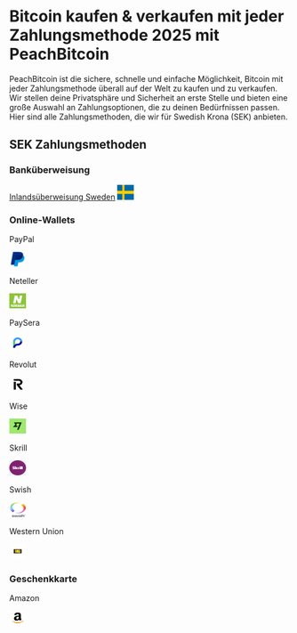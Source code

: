 <body class="payment-methods-page">

# Bitcoin kaufen & verkaufen mit jeder Zahlungsmethode 2025 mit PeachBitcoin

PeachBitcoin ist die sichere, schnelle und einfache Möglichkeit, Bitcoin mit jeder Zahlungsmethode überall auf der Welt zu kaufen und zu verkaufen. Wir stellen deine Privatsphäre und Sicherheit an erste Stelle und bieten eine große Auswahl an Zahlungsoptionen, die zu deinen Bedürfnissen passen. Hier sind alle Zahlungsmethoden, die wir für Swedish Krona (SEK) anbieten.

## SEK Zahlungsmethoden

### Banküberweisung

<div class="payment-grid">
    <div class="payment-grid-item">
        <a href="/buy-bitcoin-with-national-transfer-sweden">Inlandsüberweisung Sweden</a> 
        <img src="/img/faq/logoimg/swedenflag.png" width="30px" height="27px" alt="Bitcoin mit National Transfer Sweden kaufen, Bitcoin mit National Transfer Sweden verkaufen">
    </div>
</div>

### Online‑Wallets

<div class="payment-grid">
    <div class="payment-grid-item">
        <p>PayPal</p> 
        <img src="/img/faq/logoimg/paypal.png" width="30px" height="27px" alt="Bitcoin mit PayPal kaufen, Bitcoin mit PayPal verkaufen">
    </div>
    <div class="payment-grid-item">
        <p>Neteller</p> 
        <img src="/img/faq/logoimg/neteller.png" width="30px" height="27px" alt="Bitcoin mit Neteller kaufen, Bitcoin mit Neteller verkaufen">
    </div>
    <div class="payment-grid-item">
        <p>PaySera</p> 
        <img src="/img/faq/logoimg/paysera.png" width="30px" height="27px" alt="Bitcoin mit PaySera kaufen, Bitcoin mit PaySera verkaufen">
    </div>
    <div class="payment-grid-item">
        <p>Revolut</p> 
        <img src="/img/faq/logoimg/revolut.png" width="30px" height="27px" alt="Bitcoin mit Revolut kaufen, Bitcoin mit Revolut verkaufen">
    </div>
    <div class="payment-grid-item">
        <p>Wise</p> 
        <img src="/img/faq/logoimg/wise.png" width="30px" height="27px" alt="Bitcoin mit Wise kaufen, Bitcoin mit Wise verkaufen">
    </div>
    <div class="payment-grid-item">
        <p>Skrill</p> 
        <img src="/img/faq/logoimg/skrill.png" width="30px" height="27px" alt="Bitcoin mit Skrill kaufen, Bitcoin mit Skrill verkaufen">
    </div>
    <div class="payment-grid-item">
        <p>Swish</p> 
        <img src="/img/faq/logoimg/swishlogo.png" width="30px" height="27px" alt="Bitcoin mit Swish kaufen, Bitcoin mit Swish verkaufen">
    </div>
    <div class="payment-grid-item">
        <p>Western Union</p> 
        <img src="/img/faq/logoimg/westernunion.png" width="30px" height="27px" alt="Bitcoin mit Western Union kaufen, Bitcoin mit Western Union verkaufen">
    </div>
</div>

### Geschenkkarte

<div class="payment-grid">
    <div class="payment-grid-item">
        <p>Amazon</p> 
        <img src="/img/faq/logoimg/amazon.png" width="30px" height="27px" alt="Bitcoin mit Amazon gift card kaufen, Bitcoin mit Amazon gift card verkaufen">
    </div>
</div>

</body>
